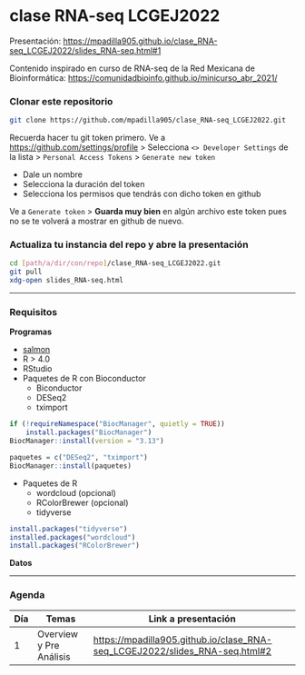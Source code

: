 clase RNA-seq LCGEJ2022
================

Presentación:
<https://mpadilla905.github.io/clase_RNA-seq_LCGEJ2022/slides_RNA-seq.html#1>

Contenido inspirado en curso de RNA-seq de la Red Mexicana de
Bioinformática: <https://comunidadbioinfo.github.io/minicurso_abr_2021/>

### Clonar este repositorio

``` bash
git clone https://github.com/mpadilla905/clase_RNA-seq_LCGEJ2022.git
```

Recuerda hacer tu git token primero. Ve a
<https://github.com/settings/profile> &gt; Selecciona
`<> Developer Settings` de la lista &gt; `Personal Access Tokens` &gt;
`Generate new token`

-   Dale un nombre
-   Selecciona la duración del token
-   Selecciona los permisos que tendrás con dicho token en github

Ve a `Generate token` &gt; **Guarda muy bien** en algún archivo este
token pues no se te volverá a mostrar en github de nuevo.

### Actualiza tu instancia del repo y abre la presentación

``` bash
cd [path/a/dir/con/repo]/clase_RNA-seq_LCGEJ2022.git
git pull
xdg-open slides_RNA-seq.html
```

------------------------------------------------------------------------

### Requisitos

**Programas**

-   [salmon](https://combine-lab.github.io/salmon/getting_started/)
-   R &gt; 4.0
-   RStudio
-   Paquetes de R con Bioconductor
    -   Biconductor
    -   DESeq2
    -   tximport

``` r
if (!requireNamespace("BiocManager", quietly = TRUE))
    install.packages("BiocManager")
BiocManager::install(version = "3.13")

paquetes = c("DESeq2", "tximport")
BiocManager::install(paquetes)
```

-   Paquetes de R
    -   wordcloud (opcional)
    -   RColorBrewer (opcional)
    -   tidyverse

``` r
install.packages("tidyverse")
installed.packages("wordcloud")
install.packages("RColorBrewer")
```

**Datos**

  

------------------------------------------------------------------------

  

### Agenda

| Día | Temas                   | Link a presentación                                                           |
|-----|-------------------------|-------------------------------------------------------------------------------|
| 1   | Overview y Pre Análisis | <https://mpadilla905.github.io/clase_RNA-seq_LCGEJ2022/slides_RNA-seq.html#2> |
